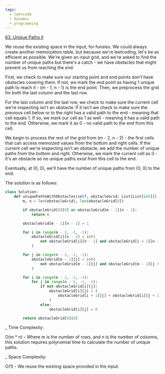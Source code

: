 ```yaml
---
tags:
  - leetcode
  - dynamic
  - programming
---
```


<a href="https://leetcode.com/problems/unique-paths-ii/">63. Unique Paths II</a>

We reuse the existing space in the input, for funsies. We could always create
another memoization table, but because we're leetcoding, let's be as efficient
as possible. We're given an input grid, and we're asked to find the number of
unique paths but there's a catch - we have obstacles that might prevent us from
reaching the end.

First, we check to make sure our starting point and end points don't have
obstacles covering them. If not, we mark the end point as having 1 unique path
to reach it - (m - 1, n - 1) is the end point. Then, we preprocess the grid for
both the last column and the last row.

For the last column and the last row, we check to make sure the current cell
we're inspecting isn't an obstacle. If it isn't we check to make sure the
previous cell below or to the right has a valid path to the end - meaning that
cell equals 1. If so, we mark our cell as 1 as well - meaning it has a valid
path to the end. Otherwise, we mark it as 0 - no valid path to the end from this
cell.

We begin to process the rest of the grid from (m - 2, n - 2) - the first cells
that can access memoized values from the bottom and right cells. If the current
cell we're inspecting isn't an obstacle, we add the number of unique paths from
the bottom and right. Otherwise, we mark the current cell as 0 - it's an
obstacle so no unique paths exist from this cell to the end.

Eventually, at (0, 0), we'll have the number of unique paths from (0, 0) to the
end.

The solution is as follows:

```python
class Solution:
    def uniquePathsWithObstacles(self, obstacleGrid: List[List[int]]) -> int:
        m, n = len(obstacleGrid), len(obstacleGrid[0])

        if obstacleGrid[0][0] or obstacleGrid[m - 1][n - 1]:
            return 0

        obstacleGrid[m - 1][n - 1] = 1

        for i in range(m - 2, -1, -1):
            obstacleGrid[i][n - 1] = int(
                not obstacleGrid[i][n - 1] and obstacleGrid[i + 1][n - 1]
            )

        for j in range(n - 2, -1, -1):
            obstacleGrid[m - 1][j] = int(
                not obstacleGrid[m - 1][j] and obstacleGrid[m - 1][j + 1]
            )

        for i in range(m - 2, -1, -1):
            for j in range(n - 2, -1, -1):
                if not obstacleGrid[i][j]:
                    obstacleGrid[i][j] = (
                        obstacleGrid[i + 1][j] + obstacleGrid[i][j + 1]
                    )
                else:
                    obstacleGrid[i][j] = 0

        return obstacleGrid[0][0]
```

\_ Time Complexity:

O(m \* n) - Where m is the number of rows, and n is the number of columns, this
solution requires polynomial time to calculate the number of unique paths.

\_ Space Complexity:

O(1) - We reuse the existing space provided in the input.
